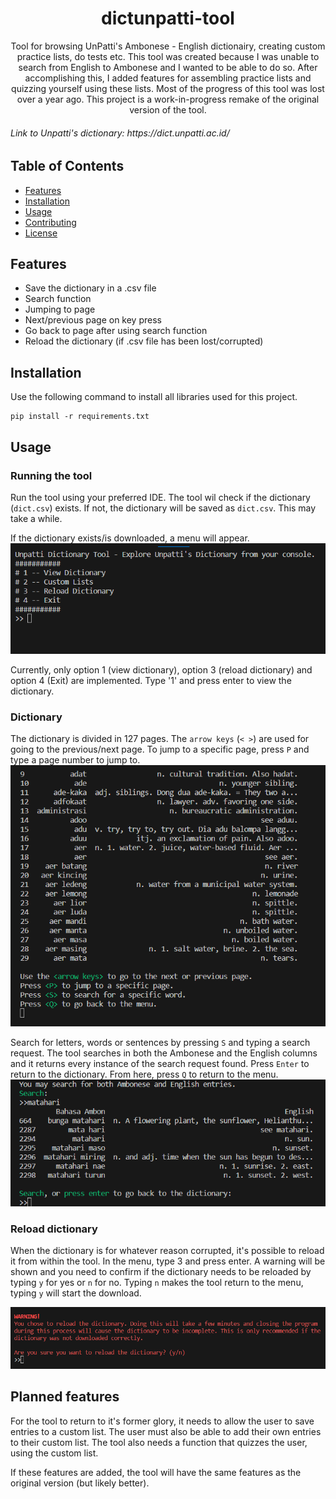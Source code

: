 
<h1 align="center">dictunpatti-tool</h1>

<p align="center">
Tool for browsing UnPatti's Ambonese - English dictionairy, creating custom practice lists, do tests etc.
This tool was created because I was unable to search from English to Ambonese and I wanted to be able to do so. 
After accomplishing this, I added features for assembling practice lists and quizzing yourself using these lists.
Most of the progress of this tool was lost over a year ago. This project is a work-in-progress remake of the original
version of the tool.
</p>
<h6>
Link to Unpatti's dictionary: https://dict.unpatti.ac.id/
</h6>

## Table of Contents
- [Features](#features)
- [Installation](#installation)
- [Usage](#usage)
- [Contributing](#contributing)
- [License](#license)

## Features
- Save the dictionary in a .csv file
- Search function
- Jumping to page
- Next/previous page on key press
- Go back to page after using search function
- Reload the dictionary (if .csv file has been lost/corrupted)

## Installation
Use the following command to install all libraries used for this project.

```
pip install -r requirements.txt
```

## Usage

### Running the tool
Run the tool using your preferred IDE. The tool wil check if the dictionary (```dict.csv```) exists. If not, the dictionary will be saved as ```dict.csv```. This may take a while.

If the dictionary exists/is downloaded, a menu will appear.
<img src="screenshots/menu.png">

Currently, only option 1 (view dictionary), option 3 (reload dictionary) and option 4 (Exit) are implemented. Type '1' and press enter to view
the dictionary.

### Dictionary
The dictionary is divided in 127 pages. The ```arrow keys``` (```< >```) are used for going to the previous/next page.
To jump to a specific page, press ```P``` and type a page number to jump to. 
<img src="screenshots/dict_page1.png">

Search for letters, words or sentences by
pressing ```S``` and typing a search request. The tool searches in both the Ambonese and the English columns and it returns every instance of the search request found. Press ```Enter``` to return to the dictionary. From here, press ```Q``` to return to the menu.
<img src="screenshots/dict_search.png">

### Reload dictionary
When the dictionary is for whatever reason corrupted, it's possible to reload it from within the tool. In the menu, type 3 and press enter. A warning will be shown and you need to confirm if the dictionary needs to be reloaded by typing ```y``` for yes or ```n``` for no. Typing ```n``` makes the tool return to the menu, typing ```y``` will start the download.

<img src="screenshots/reload.png">

## Planned features
For the tool to return to it's former glory, it needs to allow the user to save entries to a custom list. The user must also be able to add their own entries to their custom list. The tool also needs a function that quizzes the user, using the custom list. 

If these features are added, the tool will have the same features as the original version (but likely better).
